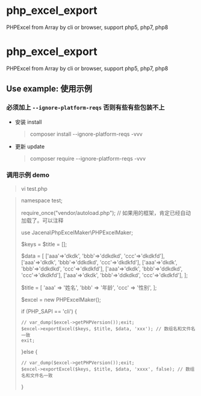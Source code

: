 # php_excel_export
PHPExcel from Array by cli or browser, support php5, php7, php8

# php_excel_export
PHPExcel from Array by cli or browser, support php5, php7, php8


## Use example: 使用示例


### 必须加上  `--ignore-platform-reqs` 否则有些有些包装不上
- 安装 install 
    > composer install --ignore-platform-reqs -vvv
- 更新 update
    > composer require --ignore-platform-reqs -vvv

### 调用示例 demo

> vi test.php

> <?php

namespace test;

require_once("vendor/autoload.php"); // 如果用的框架，肯定已经自动加载了。可以注释

use Jacena\PhpExcelMaker\PHPExcelMaker;

$keys = $title = [];

$data = [
    ['aaa'=>'dkdk', 'bbb'=>'ddkdkd', 'ccc'=>'dkdkfd'],
    ['aaa'=>'dkdk', 'bbb'=>'ddkdkd', 'ccc'=>'dkdkfd'],
    ['aaa'=>'dkdk', 'bbb'=>'ddkdkd', 'ccc'=>'dkdkfd'],
    ['aaa'=>'dkdk', 'bbb'=>'ddkdkd', 'ccc'=>'dkdkfd'],
    ['aaa'=>'dkdk', 'bbb'=>'ddkdkd', 'ccc'=>'dkdkfd'],
];

$title = [
    'aaa' => '姓名',
    'bbb' => '年龄',
    'ccc' => '性别',
];

$excel = new PHPExcelMaker();


if (PHP_SAPI == 'cli') {
    
    // var_dump($excel->getPHPVersion());exit;
    $excel->exportExcel($keys, $title, $data, 'xxx'); // 数组名和文件名一致
    exit;

}else {
    
    // var_dump($excel->getPHPVersion());exit;
    $excel->exportExcel($keys, $title, $data, 'xxxx', false); // 数组名和文件名一致
}



